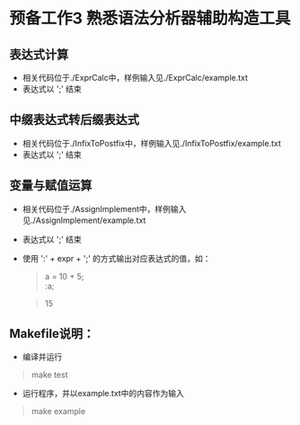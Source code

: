 # 预备工作3 熟悉语法分析器辅助构造工具

## 表达式计算
- 相关代码位于./ExprCalc中，样例输入见./ExprCalc/example.txt
- 表达式以 \';\' 结束

## 中缀表达式转后缀表达式
- 相关代码位于./InfixToPostfix中，样例输入见./InfixToPostfix/example.txt
- 表达式以 \';\' 结束

## 变量与赋值运算
- 相关代码位于./AssignImplement中，样例输入见./AssignImplement/example.txt
- 表达式以 \';\' 结束
- 使用 \':\' + expr + \';\' 的方式输出对应表达式的值，如：
    > a = 10 + 5; \
    > :a;
    
    > 15

## Makefile说明：
- 编译并运行
> make test
- 运行程序，并以example.txt中的内容作为输入
> make example
